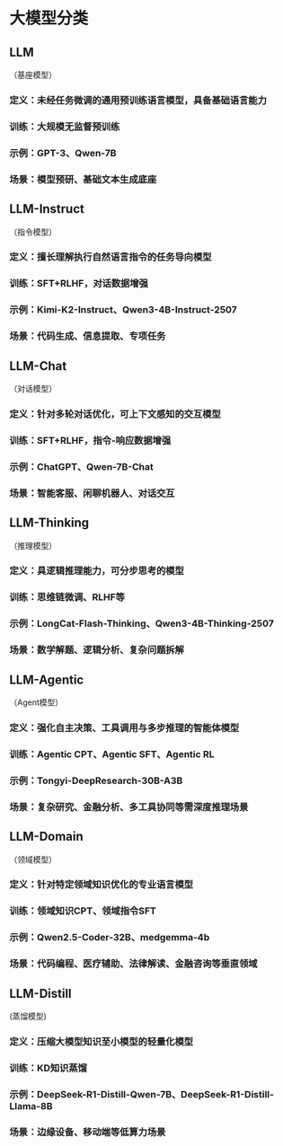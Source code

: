 # 大模型分类


## LLM
（基座模型）


### 定义：未经任务微调的通用预训练语言模型，具备基础语言能力


### 训练：大规模无监督预训练


### 示例：GPT-3、Qwen-7B


### 场景：模型预研、基础文本生成底座


## LLM-Instruct
（指令模型）


### 定义：擅长理解执行自然语言指令的任务导向模型


### 训练：SFT+RLHF，对话数据增强


### 示例：Kimi-K2-Instruct、Qwen3-4B-Instruct-2507 


### 场景：代码生成、信息提取、专项任务


## LLM-Chat
（对话模型）


### 定义：针对多轮对话优化，可上下文感知的交互模型


### 训练：SFT+RLHF，指令-响应数据增强


### 示例：ChatGPT、Qwen-7B-Chat


### 场景：智能客服、闲聊机器人、对话交互


## LLM-Thinking
（推理模型）


### 定义：具逻辑推理能力，可分步思考的模型


### 训练：思维链微调、RLHF等


### 示例：LongCat-Flash-Thinking、Qwen3-4B-Thinking-2507


### 场景：数学解题、逻辑分析、复杂问题拆解


## LLM-Agentic
（Agent模型）


### 定义：强化自主决策、工具调用与多步推理的智能体模型


### 训练：Agentic CPT、Agentic SFT、Agentic RL


### 示例：Tongyi-DeepResearch-30B-A3B


### 场景：复杂研究、金融分析、多工具协同等需深度推理场景


## LLM-Domain
（领域模型）


### 定义：针对特定领域知识优化的专业语言模型


### 训练：领域知识CPT、领域指令SFT


### 示例：Qwen2.5-Coder-32B、medgemma-4b


### 场景：代码编程、医疗辅助、法律解读、金融咨询等垂直领域


## LLM-Distill
(蒸馏模型)


### 定义：压缩大模型知识至小模型的轻量化模型


### 训练：KD知识蒸馏


### 示例：DeepSeek-R1-Distill-Qwen-7B、DeepSeek-R1-Distill-Llama-8B


### 场景：边缘设备、移动端等低算力场景

